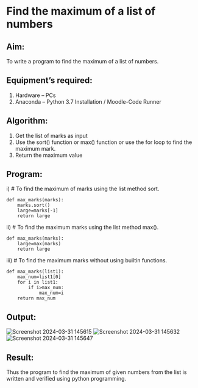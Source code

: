 # Find the maximum of a list of numbers
## Aim:
To write a program to find the maximum of a list of numbers.
## Equipment’s required:
1.	Hardware – PCs
2.	Anaconda – Python 3.7 Installation / Moodle-Code Runner
## Algorithm:
1.	Get the list of marks as input
2.	Use the sort() function or max() function or use the for loop to find the maximum mark.
3.	Return the maximum value
## Program:

i)	# To find the maximum of marks using the list method sort.
```
def max_marks(marks):
    marks.sort()
    large=marks[-1]
    return large
```
ii)	# To find the maximum marks using the list method max().
```
def max_marks(marks):
    large=max(marks)
    return large
```
iii) # To find the maximum marks without using builtin functions.
```
def max_marks(list1):
    max_num=list1[0]
    for i in list1:
        if i>max_num:
            max_num=i
    return max_num
```
## Output:
![Screenshot 2024-03-31 145615](https://github.com/AnbuSelvanS7/FindMaximum/assets/151528411/04455395-de8b-40a8-b750-0c279df77612)
![Screenshot 2024-03-31 145632](https://github.com/AnbuSelvanS7/FindMaximum/assets/151528411/05350a66-cb6f-45f3-93c5-347c43536921)
![Screenshot 2024-03-31 145647](https://github.com/AnbuSelvanS7/FindMaximum/assets/151528411/f3d738ca-d3dd-44d2-a522-8e7b4e6c7935)

## Result:
Thus the program to find the maximum of given numbers from the list is written and verified using python programming.
